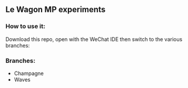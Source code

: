 ## Le Wagon MP experiments

### How to use it:
Download this repo, open with the WeChat IDE then switch to the various branches:

### Branches:
- Champagne
- Waves